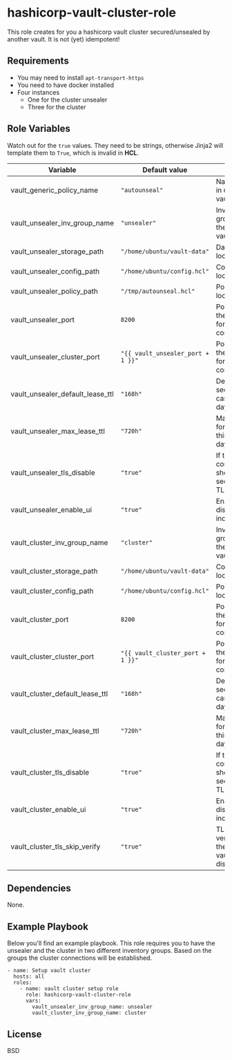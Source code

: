 hashicorp-vault-cluster-role
============================

This role creates for you a hashicorp vault cluster secured/unsealed by another vault.
It is not (yet) idempotent!

Requirements
------------

- You may need to install `apt-transport-https`
- You need to have docker installed
- Four instances
  - One for the cluster unsealer
  - Three for the cluster

Role Variables
--------------

Watch out for the `true` values. They need to be strings, otherwise Jinja2 will template them to `True`,
which is invalid in **HCL**.

| Variable                         | Default value                     | Usage                                                    |
|----------------------------------|-----------------------------------|----------------------------------------------------------|
| vault_generic_policy_name        | `"autounseal"`                    | Name of policy in unsealer vault                         |
| vault_unsealer_inv_group_name    | `"unsealer"`                      | Inventory group name for the unseal vault node           |
| vault_unsealer_storage_path      | `"/home/ubuntu/vault-data"`       | Data storage location                                    |
| vault_unsealer_config_path       | `"/home/ubuntu/config.hcl"`       | Config file location                                     |
| vault_unsealer_policy_path       | `"/tmp/autounseal.hcl"`           | Policy file location                                     |
| vault_unsealer_port              | `8200`                            | Port number of the vault node for external communication |
| vault_unsealer_cluster_port      | `"{{ vault_unsealer_port + 1 }}"` | Port number of the vault node for internal communication |
| vault_unsealer_default_lease_ttl | `"168h"`                          | Default TTL for secrets; in this case seven days         |
| vault_unsealer_max_lease_ttl     | `"720h"`                          | Maximum TTL for secrets; in this case 30 days            |
| vault_unsealer_tls_disable       | `"true"`                          | If the external communication should be secured by TLS   |
| vault_unsealer_enable_ui         | `"true"`                          | Enable (or disable) the included UI                      |
| vault_cluster_inv_group_name     | `"cluster"`                       | Inventory group name for the cluster vault nodes         |
| vault_cluster_storage_path       | `"/home/ubuntu/vault-data"`       | Config file location                                     |
| vault_cluster_config_path        | `"/home/ubuntu/config.hcl"`       | Policy file location                                     |
| vault_cluster_port               | `8200`                            | Port number of the vault node for external communication |
| vault_cluster_cluster_port       | `"{{ vault_cluster_port + 1 }}"`  | Port number of the vault node for internal communication |
| vault_cluster_default_lease_ttl  | `"168h"`                          | Default TTL for secrets; in this case seven days         |
| vault_cluster_max_lease_ttl      | `"720h"`                          | Maximum TTL for secrets; in this case 30 days            |
| vault_cluster_tls_disable        | `"true"`                          | If the external communication should be secured by TLS   |
| vault_cluster_enable_ui          | `"true"`                          | Enable (or disable) the included UI                      |
| vault_cluster_tls_skip_verify    | `"true"`                          | TLS verification of the unsealer vault is disabled       |

Dependencies
------------

None.

Example Playbook
----------------

Below you'll find an example playbook. This role requires you to have the unsealer and the cluster in two different inventory groups. Based on the groups the cluster connections will be established. 

    - name: Setup vault cluster
      hosts: all
      roles:
        - name: vault cluster setup role
          role: hashicorp-vault-cluster-role
          vars: 
            vault_unsealer_inv_group_name: unsealer
            vault_cluster_inv_group_name: cluster


License
-------

BSD
